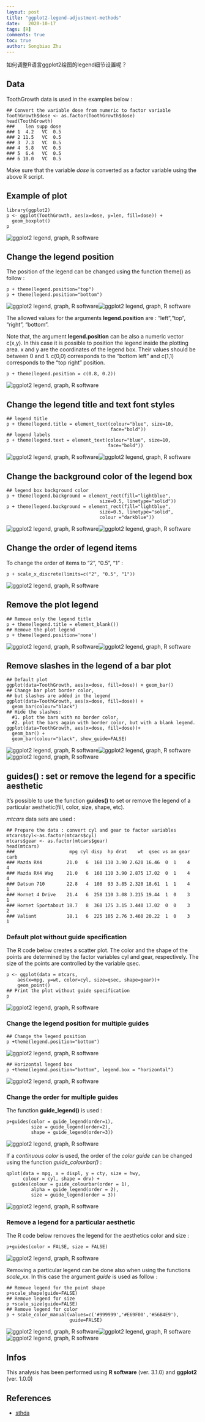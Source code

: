 ```yaml
---
layout: post
title: "ggplot2-legend-adjustment-methods"
date:   2020-10-17
tags: [R]
comments: true
toc: true
author: Songbiao Zhu
---
```


如何调整R语言ggplot2绘图的legend细节设置呢？



<!-- more -->

## Data

ToothGrowth data is used in the examples below :

```
## Convert the variable dose from numeric to factor variable
ToothGrowth$dose <- as.factor(ToothGrowth$dose)
head(ToothGrowth)
###    len supp dose
### 1  4.2   VC  0.5
### 2 11.5   VC  0.5
### 3  7.3   VC  0.5
### 4  5.8   VC  0.5
### 5  6.4   VC  0.5
### 6 10.0   VC  0.5
```

Make sure that the variable *dose* is converted as a factor variable using the above R script.

## Example of plot

```
library(ggplot2)
p <- ggplot(ToothGrowth, aes(x=dose, y=len, fill=dose)) + 
  geom_boxplot()
p
```

![ggplot2 legend, graph, R software](http://www.sthda.com/sthda/RDoc/figure/ggplot2/ggplot2-legend-example.png)

## Change the legend position

The position of the legend can be changed using the function theme() as follow :

```
p + theme(legend.position="top")
p + theme(legend.position="bottom")
```

![ggplot2 legend, graph, R software](http://www.sthda.com/sthda/RDoc/figure/ggplot2/ggplot2-legend-legend-position1.png)![ggplot2 legend, graph, R software](http://www.sthda.com/sthda/RDoc/figure/ggplot2/ggplot2-legend-legend-position2.png)

The allowed values for the arguments **legend.position** are : “left”,“top”, “right”, “bottom”.

Note that, the argument **legend.position** can be also a numeric vector c(x,y). In this case it is possible to position the  legend inside the plotting area. x and y are the coordinates of the  legend box. Their values should be between 0 and 1. c(0,0) corresponds  to the “bottom left” and c(1,1) corresponds to the “top right” position.

```
p + theme(legend.position = c(0.8, 0.2))
```

![ggplot2 legend, graph, R software](http://www.sthda.com/sthda/RDoc/figure/ggplot2/ggplot2-legend-legend-position-inside-the-plotting-area.png)

## Change the legend title and text font styles

```
## legend title
p + theme(legend.title = element_text(colour="blue", size=10, 
                                      face="bold"))
## legend labels
p + theme(legend.text = element_text(colour="blue", size=10, 
                                     face="bold"))
```

![ggplot2 legend, graph, R software](http://www.sthda.com/sthda/RDoc/figure/ggplot2/ggplot2-legend-legend-title-legend-labels1.png)![ggplot2 legend, graph, R software](http://www.sthda.com/sthda/RDoc/figure/ggplot2/ggplot2-legend-legend-title-legend-labels2.png)

## Change the background color of the legend box

```
## legend box background color
p + theme(legend.background = element_rect(fill="lightblue", 
                                  size=0.5, linetype="solid"))
p + theme(legend.background = element_rect(fill="lightblue",
                                  size=0.5, linetype="solid", 
                                  colour ="darkblue"))
```

![ggplot2 legend, graph, R software](http://www.sthda.com/sthda/RDoc/figure/ggplot2/ggplot2-legend-legend-box-background-color1.png)![ggplot2 legend, graph, R software](http://www.sthda.com/sthda/RDoc/figure/ggplot2/ggplot2-legend-legend-box-background-color2.png)

## Change the order of legend items

To change the order of items to “2”, “0.5”, “1” :

```
p + scale_x_discrete(limits=c("2", "0.5", "1"))
```

![ggplot2 legend, graph, R software](http://www.sthda.com/sthda/RDoc/figure/ggplot2/ggplot2-legend-legend-item-order.png)

## Remove the plot legend

```
## Remove only the legend title
p + theme(legend.title = element_blank())
## Remove the plot legend
p + theme(legend.position='none')
```

![ggplot2 legend, graph, R software](http://www.sthda.com/sthda/RDoc/figure/ggplot2/ggplot2-legend-remove-legend1.png)![ggplot2 legend, graph, R software](http://www.sthda.com/sthda/RDoc/figure/ggplot2/ggplot2-legend-remove-legend2.png)

## Remove slashes in the legend of a bar plot

```
## Default plot
ggplot(data=ToothGrowth, aes(x=dose, fill=dose)) + geom_bar()
## Change bar plot border color, 
## but slashes are added in the legend
ggplot(data=ToothGrowth, aes(x=dose, fill=dose)) +
  geom_bar(colour="black")
## Hide the slashes: 
  #1. plot the bars with no border color,
  #2. plot the bars again with border color, but with a blank legend.
ggplot(data=ToothGrowth, aes(x=dose, fill=dose))+ 
  geom_bar() + 
  geom_bar(colour="black", show_guide=FALSE)
```

![ggplot2 legend, graph, R software](http://www.sthda.com/sthda/RDoc/figure/ggplot2/ggplot2-legend-remove-slashes-barplot-legend1.png)![ggplot2 legend, graph, R software](http://www.sthda.com/sthda/RDoc/figure/ggplot2/ggplot2-legend-remove-slashes-barplot-legend2.png)![ggplot2 legend, graph, R software](http://www.sthda.com/sthda/RDoc/figure/ggplot2/ggplot2-legend-remove-slashes-barplot-legend3.png)

## guides() : set or remove the legend for a specific aesthetic

It’s possible to use the function **guides()** to set or remove the legend of a particular aesthetic(fill, color, size, shape, etc).

*mtcars* data sets are used :

```
## Prepare the data : convert cyl and gear to factor variables
mtcars$cyl<-as.factor(mtcars$cyl)
mtcars$gear <- as.factor(mtcars$gear)
head(mtcars)
###                    mpg cyl disp  hp drat    wt  qsec vs am gear carb
### Mazda RX4         21.0   6  160 110 3.90 2.620 16.46  0  1    4    4
### Mazda RX4 Wag     21.0   6  160 110 3.90 2.875 17.02  0  1    4    4
### Datsun 710        22.8   4  108  93 3.85 2.320 18.61  1  1    4    1
### Hornet 4 Drive    21.4   6  258 110 3.08 3.215 19.44  1  0    3    1
### Hornet Sportabout 18.7   8  360 175 3.15 3.440 17.02  0  0    3    2
### Valiant           18.1   6  225 105 2.76 3.460 20.22  1  0    3    1
```

### Default plot without guide specification

The R code below creates a scatter plot. The color and the shape of  the points are determined by the factor variables cyl and gear,  respectively. The size of the points are controlled by the variable  qsec.

```
p <- ggplot(data = mtcars, 
    aes(x=mpg, y=wt, color=cyl, size=qsec, shape=gear))+
    geom_point()
## Print the plot without guide specification
p
```

![ggplot2 legend, graph, R software](http://www.sthda.com/sthda/RDoc/figure/ggplot2/ggplot2-legend-guides.png)

### Change the legend position for multiple guides

```
## Change the legend position
p +theme(legend.position="bottom")
```

![ggplot2 legend, graph, R software](http://www.sthda.com/sthda/RDoc/figure/ggplot2/ggplot2-legend-guides-legend-position1.png)

```
## Horizontal legend box
p +theme(legend.position="bottom", legend.box = "horizontal")
```

![ggplot2 legend, graph, R software](http://www.sthda.com/sthda/RDoc/figure/ggplot2/ggplot2-legend-guides-legend-position2.png)

### Change the order for multiple guides

The function **guide_legend()** is used :

```
p+guides(color = guide_legend(order=1),
         size = guide_legend(order=2),
         shape = guide_legend(order=3))
```

![ggplot2 legend, graph, R software](http://www.sthda.com/sthda/RDoc/figure/ggplot2/ggplot2-legend-order-multiple-guides.png)

If a *continuous color* is used, the order of the *color guide* can be changed using the function *guide_colourbar()* :

```
qplot(data = mpg, x = displ, y = cty, size = hwy,
      colour = cyl, shape = drv) +
  guides(colour = guide_colourbar(order = 1),
         alpha = guide_legend(order = 2),
         size = guide_legend(order = 3))
```

![ggplot2 legend, graph, R software](http://www.sthda.com/sthda/RDoc/figure/ggplot2/ggplot2-legend-guide-color-bar.png)

### Remove a legend for a particular aesthetic

The R code below removes the legend for the aesthetics color and size :

```
p+guides(color = FALSE, size = FALSE)
```

![ggplot2 legend, graph, R software](http://www.sthda.com/sthda/RDoc/figure/ggplot2/ggplot2-legend-guide-remove-legend.png)

Removing a particular legend can be done also when using the functions *scale_xx*. In this case the argument *guide* is used as follow :

```
## Remove legend for the point shape
p+scale_shape(guide=FALSE)
## Remove legend for size
p +scale_size(guide=FALSE)
## Remove legend for color
p + scale_color_manual(values=c('#999999','#E69F00','#56B4E9'),
                       guide=FALSE)
```

![ggplot2 legend, graph, R software](http://www.sthda.com/sthda/RDoc/figure/ggplot2/ggplot2-legend-guide-scale1.png)![ggplot2 legend, graph, R software](http://www.sthda.com/sthda/RDoc/figure/ggplot2/ggplot2-legend-guide-scale2.png)![ggplot2 legend, graph, R software](http://www.sthda.com/sthda/RDoc/figure/ggplot2/ggplot2-legend-guide-scale3.png)

## Infos

 This analysis has been performed using **R software** (ver. 3.1.0) and **ggplot2** (ver. 1.0.0) 

## References

* [sthda](http://www.sthda.com/english/wiki/ggplot2-legend-easy-steps-to-change-the-position-and-the-appearance-of-a-graph-legend-in-r-software)